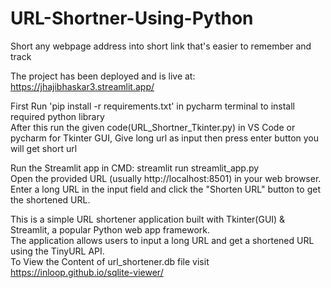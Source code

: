 # URL-Shortner-Using-Python
Short any webpage address into short link that's easier to remember and track

The project has been deployed and is live at: https://jhajibhaskar3.streamlit.app/

First Run 'pip install -r requirements.txt' in pycharm terminal to install required python library<br>
After this run the given code(URL_Shortner_Tkinter.py) in VS Code or pycharm for Tkinter GUI, Give long url as input then press enter button you will get short url

Run the Streamlit app in CMD: streamlit run streamlit_app.py<br>
Open the provided URL (usually http://localhost:8501) in your web browser.<br>
Enter a long URL in the input field and click the "Shorten URL" button to get the shortened URL.

This is a simple URL shortener application built with Tkinter(GUI) & Streamlit, a popular Python web app framework.<br> 
The application allows users to input a long URL and get a shortened URL using the TinyURL API.<br>
To View the Content of url_shortener.db file visit https://inloop.github.io/sqlite-viewer/



